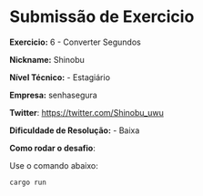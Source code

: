 # Submissão de Exercicio

**Exercicio:** 6 - Converter Segundos

**Nickname:** Shinobu

**Nível Técnico:** - Estagiário

**Empresa:** senhasegura

**Twitter**: https://twitter.com/Shinobu_uwu

**Dificuldade de Resolução:** - Baixa

**Como rodar o desafio**: 

Use o comando abaixo: 
```bash
cargo run
```
